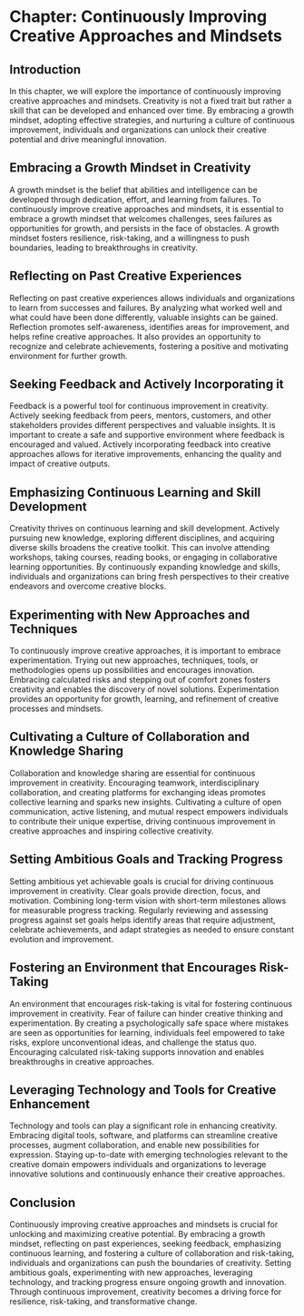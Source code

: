 Chapter: Continuously Improving Creative Approaches and Mindsets
================================================================

Introduction
------------

In this chapter, we will explore the importance of continuously improving creative approaches and mindsets. Creativity is not a fixed trait but rather a skill that can be developed and enhanced over time. By embracing a growth mindset, adopting effective strategies, and nurturing a culture of continuous improvement, individuals and organizations can unlock their creative potential and drive meaningful innovation.

Embracing a Growth Mindset in Creativity
----------------------------------------

A growth mindset is the belief that abilities and intelligence can be developed through dedication, effort, and learning from failures. To continuously improve creative approaches and mindsets, it is essential to embrace a growth mindset that welcomes challenges, sees failures as opportunities for growth, and persists in the face of obstacles. A growth mindset fosters resilience, risk-taking, and a willingness to push boundaries, leading to breakthroughs in creativity.

Reflecting on Past Creative Experiences
---------------------------------------

Reflecting on past creative experiences allows individuals and organizations to learn from successes and failures. By analyzing what worked well and what could have been done differently, valuable insights can be gained. Reflection promotes self-awareness, identifies areas for improvement, and helps refine creative approaches. It also provides an opportunity to recognize and celebrate achievements, fostering a positive and motivating environment for further growth.

Seeking Feedback and Actively Incorporating it
----------------------------------------------

Feedback is a powerful tool for continuous improvement in creativity. Actively seeking feedback from peers, mentors, customers, and other stakeholders provides different perspectives and valuable insights. It is important to create a safe and supportive environment where feedback is encouraged and valued. Actively incorporating feedback into creative approaches allows for iterative improvements, enhancing the quality and impact of creative outputs.

Emphasizing Continuous Learning and Skill Development
-----------------------------------------------------

Creativity thrives on continuous learning and skill development. Actively pursuing new knowledge, exploring different disciplines, and acquiring diverse skills broadens the creative toolkit. This can involve attending workshops, taking courses, reading books, or engaging in collaborative learning opportunities. By continuously expanding knowledge and skills, individuals and organizations can bring fresh perspectives to their creative endeavors and overcome creative blocks.

Experimenting with New Approaches and Techniques
------------------------------------------------

To continuously improve creative approaches, it is important to embrace experimentation. Trying out new approaches, techniques, tools, or methodologies opens up possibilities and encourages innovation. Embracing calculated risks and stepping out of comfort zones fosters creativity and enables the discovery of novel solutions. Experimentation provides an opportunity for growth, learning, and refinement of creative processes and mindsets.

Cultivating a Culture of Collaboration and Knowledge Sharing
------------------------------------------------------------

Collaboration and knowledge sharing are essential for continuous improvement in creativity. Encouraging teamwork, interdisciplinary collaboration, and creating platforms for exchanging ideas promotes collective learning and sparks new insights. Cultivating a culture of open communication, active listening, and mutual respect empowers individuals to contribute their unique expertise, driving continuous improvement in creative approaches and inspiring collective creativity.

Setting Ambitious Goals and Tracking Progress
---------------------------------------------

Setting ambitious yet achievable goals is crucial for driving continuous improvement in creativity. Clear goals provide direction, focus, and motivation. Combining long-term vision with short-term milestones allows for measurable progress tracking. Regularly reviewing and assessing progress against set goals helps identify areas that require adjustment, celebrate achievements, and adapt strategies as needed to ensure constant evolution and improvement.

Fostering an Environment that Encourages Risk-Taking
----------------------------------------------------

An environment that encourages risk-taking is vital for fostering continuous improvement in creativity. Fear of failure can hinder creative thinking and experimentation. By creating a psychologically safe space where mistakes are seen as opportunities for learning, individuals feel empowered to take risks, explore unconventional ideas, and challenge the status quo. Encouraging calculated risk-taking supports innovation and enables breakthroughs in creative approaches.

Leveraging Technology and Tools for Creative Enhancement
--------------------------------------------------------

Technology and tools can play a significant role in enhancing creativity. Embracing digital tools, software, and platforms can streamline creative processes, augment collaboration, and enable new possibilities for expression. Staying up-to-date with emerging technologies relevant to the creative domain empowers individuals and organizations to leverage innovative solutions and continuously enhance their creative approaches.

Conclusion
----------

Continuously improving creative approaches and mindsets is crucial for unlocking and maximizing creative potential. By embracing a growth mindset, reflecting on past experiences, seeking feedback, emphasizing continuous learning, and fostering a culture of collaboration and risk-taking, individuals and organizations can push the boundaries of creativity. Setting ambitious goals, experimenting with new approaches, leveraging technology, and tracking progress ensure ongoing growth and innovation. Through continuous improvement, creativity becomes a driving force for resilience, risk-taking, and transformative change.
